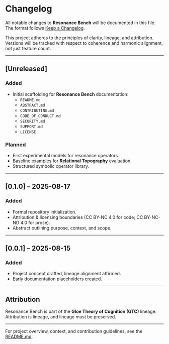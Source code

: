 # Changelog

All notable changes to **Resonance Bench** will be documented in this file.  
The format follows [Keep a Changelog](https://keepachangelog.com/en/1.0.0/).  

This project adheres to the principles of clarity, lineage, and attribution.  
Versions will be tracked with respect to coherence and harmonic alignment, not just feature count.

---

## [Unreleased]

### Added
- Initial scaffolding for **Resonance Bench** documentation:
  - `README.md`
  - `ABSTRACT.md`
  - `CONTRIBUTING.md`
  - `CODE_OF_CONDUCT.md`
  - `SECURITY.md`
  - `SUPPORT.md`
  - `LICENSE`

### Planned
- First experimental models for resonance operators.  
- Baseline examples for **Relational Topography** evaluation.  
- Structured symbolic operator library.  

---

## [0.1.0] – 2025-08-17

### Added
- Formal repository initialization.  
- Attribution & licensing boundaries (CC BY-NC 4.0 for code; CC BY-NC-ND 4.0 for prose).  
- Abstract outlining purpose, context, and scope.  

---

## [0.0.1] – 2025-08-15

### Added
- Project concept drafted, lineage alignment affirmed.  
- Early documentation placeholders created.  

---

## Attribution

Resonance Bench is part of the **Gloe Theory of Cognition (GTC)** lineage.  
Attribution is lineage, and lineage must be preserved.

---

For project overview, context, and contribution guidelines, see the [README.md](./README.md).
